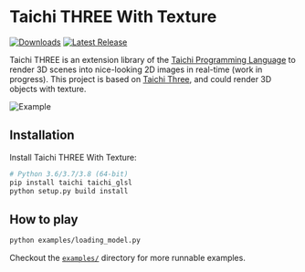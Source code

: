 Taichi THREE With Texture
============

[![Downloads](https://pepy.tech/badge/taichi-three)](https://pepy.tech/project/taichi-three)
[![Latest Release](https://img.shields.io/github/v/release/taichi-dev/taichi_three)](https://github.com/taichi-dev/taichi_three/releases)

Taichi THREE is an extension library of the [Taichi Programming Language](https://github.com/taichi-dev/taichi) to render 3D scenes into nice-looking 2D images in real-time (work in progress).
This project is based on [Taichi Three](https://github.com/taichi-dev/taichi_three), and could render 3D objects with texture.


![Example](https://github.com/DSaurus/taichi_three/raw/master/assets/test_result.png)


Installation
------------

Install Taichi THREE With Texture:

```bash
# Python 3.6/3.7/3.8 (64-bit)
pip install taichi taichi_glsl
python setup.py build install
```

How to play
-----------

```bash
python examples/loading_model.py 
```

Checkout the [`examples/`](https://github.com/taichi-dev/taichi_three/tree/master/examples) directory for more runnable examples.
